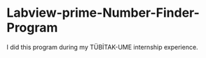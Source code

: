 # Labview-prime-Number-Finder-Program
I did this program during my TÜBİTAK-UME internship experience.
